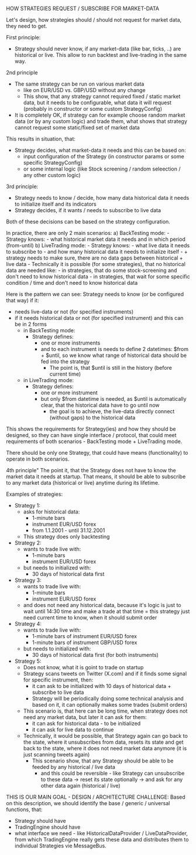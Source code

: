 HOW STRATEGIES REQUEST / SUBSCRIBE FOR MARKET-DATA

Let's design, how strategies should / should not request for market data,
they need to get.

First principle:
- Strategy should never know, if any market-data (like bar, ticks, ..) are historical or live. This allow to run backtest and live-trading in the same way.

2nd principle
- The same strategy can be run on various market data
  - like on EUR/USD vs. GBP/USD without any change
  - This show, that any strategy cannot required fixed / static market data, but it needs to be configurable, what data it will request (probably in constructor or some custom StrategyConfig)
- It is completely OK, if strategy can for example choose random market data (or by any custom logic) and trade them, what shows that strategy cannot request some static/fixed set of market data

This results in situation, that:
- Strategy decides, what market-data it needs and this can be based on:
  - input configuration of the Strategy (in constructor params or some specific StrategyConfig)
  - or some internal logic (like Stock screening / random seleection / any other custom logic)

3rd principle:
- Strategy needs to know / decide, how many data historical data it needs to initialize itself and its indicators
- Strategy decides, if it wants / needs to subscribe to live data

Both of these decisions can be based on the strategy configuration.

In practice, there are only 2 main scenarios:
a) BackTesting mode:
    - Strategy knows:
        - what historical market data it needs and in which period (from-until)
b) LiveTrading mode:
    - Strategy knows:
        - what live data it needs to subscribe to
        - and how many historical data it needs to initialize itself
        - + strategy needs to make sure, there are no data gaps between historical + live data
    - Technically it is possible (for some strategies), that no historical data are needed like:
        - in strategies, that do some stock-screening and don't need to know historical data
        - in strategies, that wait for some specific condition / time and don't need to know historical data

Here is the pattern we can see:
Strategy needs to know (or be configured that way) if it:
- needs live-data or not (for specified instruments)
- if it needs historical data or not (for specified instrument) and this can be in 2 forms
  - in BackTesting mode:
      - Strategy defines:
        - one or more instruments
        - and to each instrument is needs to define 2 datetimes: $from + $until, so we know what range of historical data should be fed into the strategy
          - The point is, that $until is still in the history (before current time)
  - in LiveTrading mode:
    - Strategy defines:
      - one or more instrument
      - but only $from datetime is needed, as $until is automatically clear, that the historical data have to go until now
        - the goal is to achieve, the live-data directly connect (without gaps) to the historical data

This shows the requirements for Strategy(ies) and how they should be designed,
so they can have single interface / protocol, that could meet requirements
of both scenarios - BackTesting mode + LiveTrading mode.

There should be only one Strategy, that could have means (functionality) to operate in both scenarios.

4th principle"
The point it, that the Strategy does not have to know the market data it
needs at startup. That means, it should be able to subscribe to any market data (historical or live)
anytime during its lifetime.

Examples of strategies:
- Strategy 1:
  - asks for historical data:
    - 1-minute bars
    - instrument EUR/USD forex
    - from 1.1.2001 - until 31.12.2001
  - This strategy does only backtesting
- Strategy 2:
  - wants to trade live with:
    - 1-minute bars
    - instrument EUR/USD forex
  - but needs to initialized with:
    - 30 days of historical data first
- Strategy 3:
  - wants to trade live with:
    - 1-minute bars
    - instrument EUR/USD forex
  - and does not need any historical data, because it's logic is just to wait until 14:30 time and make a trade at that time = this strategy just need current time to know, when it should submit order
- Strategy 4:
  - wants to trade live with:
    - 1-minute bars of instrument EUR/USD forex
    - 1-minute bars of instrument GBP/USD forex
  - but needs to initialized with:
    - 30 days of historical data first (for both instruments)
- Strategy 5:
  - Does not know, what it is goint to trade on startup
  - Strategy scans tweets on Twitter (X.com) and if it finds some signal for specific instrument, then:
    - it can ask to be initialized with 10 days of historical data + subscribe to live data
    - Strategy will be periodically doing some technical analysis and based on it, it can optionally makes some trades (submit orders)
  - This scenario is, that here can be long time, when strategy does not need any market data, but later it can ask for them:
    - it can ask for historical data - to be initialized
    - it can ask for live data to continue
  - Technically, it would be possible, that Strategy again can go back to the state, where it unsubscribes from data, resets its state and get back to the state, where it does not need market data anymore (it is just scanning tweets again)
    - This scenario show, that any Strategy should be able to be feeded by any historical / live data
      - and this could be reversible - like Strategy can unsubscribe to these data -> reset its state optionally -> and ask for any other data again (historical / live)


THIS IS OUR MAIN GOAL - DESIGN / ARCHITECTURE CHALLENGE:
Based on this description, we should identify the base / generic / universal functions,
that:
- Strategy should have
- TradingEngine should have
- what interface we need - like HistoricalDataProvider / LiveDataProvider, from which TradingEngine really gets these data and distributes them to individual Strategies vie MessageBus.
